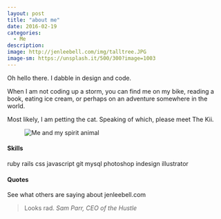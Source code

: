 ```yaml
---
layout: post
title: "about me"
date: 2016-02-19
categories:
  - Me
description:
image: http://jenleebell.com/img/talltree.JPG
image-sm: https://unsplash.it/500/300?image=1003
---
```

Oh hello there. I dabble in design and code.

When I am not coding up a storm, you can find me on my bike, reading a book, eating ice cream, or perhaps on an adventure somewhere in the world.

Most likely, I am petting the cat. Speaking of which, please meet The Kii.

<figure>
<img src="http://jenleebell.com/img/mika.jpg" alt="Me and my spirit animal"/>
</figure>

<h4>Skills</h4>
ruby rails css javascript git mysql photoshop indesign illustrator



<h4>Quotes</h4>
See what others are saying about jenleebell.com

<blockquote>
  Looks rad.
  <cite>Sam Parr, CEO of the Hustle</cite>
</blockquote>
